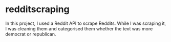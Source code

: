 # redditscraping
In this project, I used a Reddit API to scrape Reddits. While I was scraping it, I was cleaning them and categorised them whether the text was more democrat or republican.
